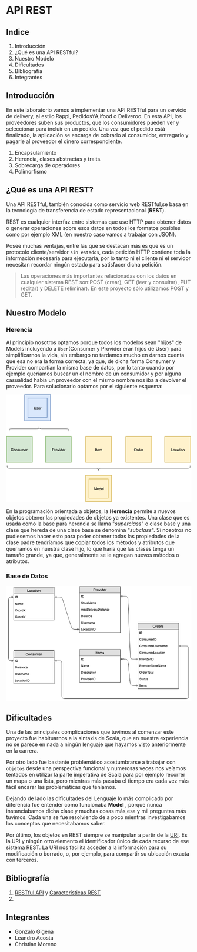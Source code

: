 # API REST

## Indice 

1. Introducción
2. ¿Qué es una API RESTful? 
3. Nuestro Modelo 
4. Dificultades
5. Bibliografía 
6. Integrantes 

## Introducción 

En este laboratorio vamos a implementar una API RESTful para un servicio de delivery, al estilo Rappi, PedidosYA,ifood o Deliveroo. En esta API, los proveedores suben sus productos, que los consumidores pueden ver y seleccionar para incluir en un pedido. Una vez que el pedido está finalizado, la aplicación se encarga de cobrarlo al consumidor, entregarlo y pagarle al proveedor el dinero correspondiente.

1. Encapsulamiento
2. Herencia, clases abstractas y traits.
3. Sobrecarga de operadores
4. Polimorfismo


## ¿Qué es una API REST?
Una API RESTful, también conocida como servicio web RESTful,se basa en la tecnología de transferencia de estado representacional (**REST**). 

REST es cualquier interfaz entre sistemas que use HTTP para obtener datos o generar operaciones sobre esos datos en todos los formatos posibles como por ejemplo XML (en nuestro caso vamos a trabajar con JSON).

Posee muchas ventajas, entre las que se destacan más es que es un protocolo cliente/servidor ``sin estados``, cada petición HTTP contiene toda la información necesaria para ejecutarla, por lo tanto ni el cliente ni el servidor necesitan recordar ningún estado para satisfacer dicha petición.

>Las operaciones más importantes relacionadas con los datos en cualquier sistema REST son:POST (crear), GET (leer y consultar), PUT (editar) y DELETE (eliminar). En este proyecto sólo utilizamos POST y GET.

## Nuestro Modelo

### Herencia 

Al principio nosotros optamos porque todos los modelos sean "hijos" de Models incluyendo a ``User``(Consumer y Provider eran hijos de User) para simplificarnos la vida, sin embargo no tardamos mucho en darnos cuenta que esa no era la forma correcta, ya que, de dicha forma Consumer y Provider compartían la misma base de datos, por lo tanto cuando por ejemplo queríamos buscar un el nombre de un consumidor y por alguna casualidad había un proveedor con el mismo nombre nos iba a devolver el proveedor. Para solucionarlo optamos por el siguiente esquema:

![database](diagrams/herencia.png)

En la programación orientada a objetos, la **Herencia** permite a nuevos objetos obtener las propiedades de objetos ya existentes. Una clase que es usada como la base para herencia se llama "*superclass*" o clase base y una clase que hereda de una clase base se denomina "*subclass*". Si nosotros no pudiesemos hacer esto para poder obtener todas las propiedades de la clase padre tendríamos que copiar todos los métodos y atributos que querramos en nuestra clase hijo, lo que haría que las clases tenga un tamaño grande, ya que, generalmente se le agregan nuevos métodos o atributos.


### Base de Datos
![database](diagrams/database.png)

## Dificultades 

Una de las principales complicaciones que tuvimos al comenzar este proyecto fue habituarnos a la sintaxis de Scala, que en nuestra experiencia no se parece en nada a ningún lenguaje que hayamos visto anteriormente en la carrera.

Por otro lado fue bastante problemático acostumbrarse a trabajar con ``objetos`` desde una perspectiva funcional y numerosas veces nos veíamos tentados en utilizar la parte imperativa de Scala para por ejemplo recorrer un mapa o una lista, pero mientras más pasaba el tiempo era cada vez más fácil encarar las problemáticas que teníamos.

Dejando de lado las dificultades del Lenguaje lo más complicado por diferencia fue entender como funcionaba **Model** , porque nunca instanciabamos dicha clase y muchas cosas más,esa y mil preguntas más tuvimos. Cada una se fue resolviendo de a poco mientras investigabamos los conceptos que necesitabamos saber.

Por último, los objetos en REST siempre se manipulan a partir de la [URI](https://stackoverflow.com/questions/176264/what-is-the-difference-between-a-uri-a-url-and-a-urn). Es la URI y ningún otro elemento el identificador único de cada recurso de ese sistema REST. La URI nos facilita acceder a la información para su modificación o borrado, o, por ejemplo, para compartir su ubicación exacta con terceros.  


## Bibliografía 

1. [RESTful API](https://searchmicroservices.techtarget.com/definition/RESTful-API)  y  [Características REST](https://bbvaopen4u.com/es/actualidad/api-rest-que-es-y-cuales-son-sus-ventajas-en-el-desarrollo-de-proyectos)
2. 
## Integrantes 
* Gonzalo Gigena 
* Leandro Acosta 
* Christian Moreno
